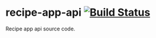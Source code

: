 # recipe-app-api [![Build Status](https://travis-ci.com/xujiayi1256/recipe-app-api.svg?branch=main)](https://travis-ci.com/xujiayi1256/recipe-app-api)
Recipe app api source code.

